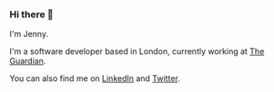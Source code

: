 ### Hi there 👋

I'm Jenny.

I'm a software developer based in London, currently working at [The Guardian](https://www.theguardian.com/).

You can also find me on [LinkedIn](https://www.linkedin.com/in/jenny-graham-jones/) and [Twitter](https://twitter.com/jgjwrites/).
